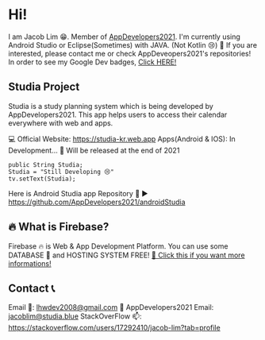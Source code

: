 # Hi!
I am Jacob Lim 😁. Member of [AppDevelopers2021](https://github.com/AppDevelopers2021).
I'm currently using Android Studio or Eclipse(Sometimes) with JAVA. (Not Kotlin 😢)
🎈 If you are interested, please contact me or check AppDeveopers2021's repositories!
In order to see my Google Dev badges, [Click HERE!](https://developers.google.com/profile/u/105526460431397087160)

## Studia Project
Studia is a study planning system which is being developed by AppDevelopers2021.
This app helps users to access their calendar everywhere with web and apps.

💻 Official Website: https://studia-kr.web.app
Apps(Android & IOS): In Development... 🔧 
                     Will be released at the end of 2021

    public String Studia;
    Studia = "Still Developing 😢"
    tv.setText(Studia);

Here is Android Studia app Repository 🔎 ▶ https://github.com/AppDevelopers2021/androidStudia

## 🔥 What is Firebase?
Firebase 🔥 is Web & App Development Platform. You can use some DATABASE 💾 and HOSTING SYSTEM FREE!
[📣 Click this if you want more informations!](https://firebase.google.com)

## Contact 📞
Email 📧: lhwdev2008@gmail.com
💬 AppDevelopers2021 Email: jacoblim@studia.blue
StackOverFlow 📫: https://stackoverflow.com/users/17292410/jacob-lim?tab=profile
